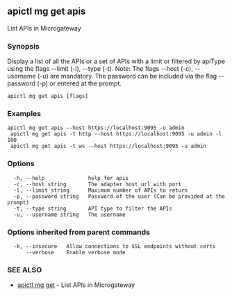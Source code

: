 ## apictl mg get apis

List APIs in Microgateway

### Synopsis

Display a list of all the APIs or 
a set of APIs with a limit or filtered by apiType using the flags --limit (-l), --type (-t). 
Note: The flags --host (-c), --username (-u) are mandatory. The password can be included 
via the flag --password (-p) or entered at the prompt.

```
apictl mg get apis [flags]
```

### Examples

```
apictl mg get apis --host https://localhost:9095 -u admin
 apictl mg get apis -t http --host https://localhost:9095 -u admin -l 100
 apictl mg get apis -t ws --host https://localhost:9095 -u admin
```

### Options

```
  -h, --help              help for apis
  -c, --host string       The adapter host url with port
  -l, --limit string      Maximum number of APIs to return
  -p, --password string   Password of the user (Can be provided at the prompt)
  -t, --type string       API type to filter the APIs
  -u, --username string   The username
```

### Options inherited from parent commands

```
  -k, --insecure   Allow connections to SSL endpoints without certs
      --verbose    Enable verbose mode
```

### SEE ALSO

* [apictl mg get](apictl_mg_get.md)	 - List APIs in Microgateway


